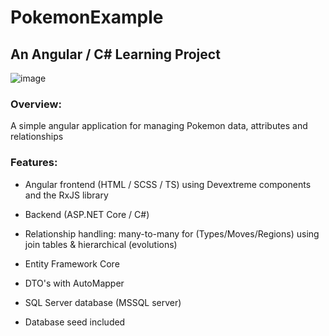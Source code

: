 # PokemonExample
## An Angular / C# Learning Project

![image](https://github.com/user-attachments/assets/1692a723-79e6-402b-8c0e-cf706f4667c8)

### Overview:
A simple angular application for managing Pokemon data, attributes and relationships

### Features:

- Angular frontend (HTML / SCSS / TS) using Devextreme components and the RxJS library

- Backend (ASP.NET Core / C#)

- Relationship handling: many-to-many for (Types/Moves/Regions) using join tables & hierarchical (evolutions)

- Entity Framework Core

- DTO's with AutoMapper

- SQL Server database (MSSQL server)

- Database seed included
